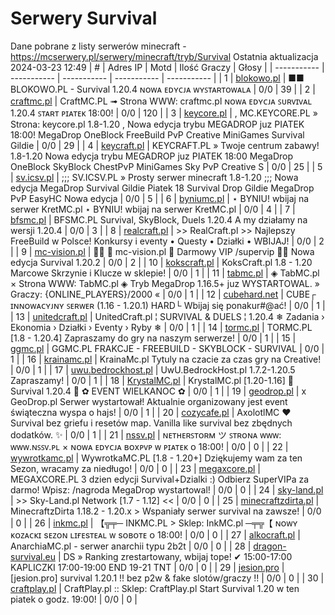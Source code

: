 
# Serwery Survival
Dane pobrane z listy serwerów minecraft - https://mcserwery.pl/serwery/minecraft/tryb/Survival
Ostatnia aktualizacja 2024-03-23 12:49
| # | Adres IP | Motd | Ilość Graczy | Głosy |
| ----------- | ----------- | ----------- | ----------- | ----------- |
| 1 | 	[blokowo.pl](https://mcserwery.pl/serwery/minecraft/98/) | ■■ BLOKOWO.PL - Survival 1.20.4 ɴᴏᴡᴀ ᴇᴅʏᴄᴊᴀ ᴡʏꜱᴛᴀʀᴛᴏᴡᴀʟᴀ | 0/0 | 39 |
| 2 | 	[craftmc.pl](https://mcserwery.pl/serwery/minecraft/87/) | CraftMC.PL ➟ Strona WWW: craftmc.pl ɴᴏᴡᴀ ᴇᴅʏᴄᴊᴀ ꜱᴜʀᴠɪᴠᴀʟ 1.20.4 ꜱᴛᴀʀᴛ ᴘɪᴀᴛᴇᴋ 18:00! | 0/0 | 120 |
| 3 | 	[keycore.pl](https://mcserwery.pl/serwery/minecraft/252/) | , MC.KEYCORE.PL » Strona: keycore.pl 1.8-1.20 , Nowa edycja trybu MEGADROP juz PIATEK 18:00! MegaDrop OneBlock FreeBuild PvP Creative MiniGames Survival Gildie  | 0/0 | 29 |
| 4 | 	[keycraft.pl](https://mcserwery.pl/serwery/minecraft/255/) | KEYCRAFT.PL » Twoje centrum zabawy! 1.8-1.20 Nowa edycja trybu MEGADROP juz PIATEK 18:00 MegaDrop  OneBlock  SkyBlock  ChestPvP  MiniGames  Sky PvP  Creative  S | 0/0 | 25 |
| 5 | 	[sv.icsv.pl](https://mcserwery.pl/serwery/minecraft/261/) | ;;; SV.ICSV.PL » Prosty serwer minecraft 1.8-1.20 ;;; Nowa edycja MegaDrop Survival Gildie Piatek 18  Survival  Drop  Gildie  MegaDrop  PvP  EasyHC  Nowa edycja | 0/0 | 5 |
| 6 | 	[byniumc.pl](https://mcserwery.pl/serwery/minecraft/157/) | ⋆ BYNIU! wbijaj na serwer KretMC.pl ⋆ BYNIU! wbijaj na serwer KretMC.pl | 0/0 | 4 |
| 7 | 	[bfsmc.pl](https://mcserwery.pl/serwery/minecraft/2/) | BFSMC.PL  Survival, SkyBlock, Duels  1.20.4 A my działamy na wersji 1.20.4 | 0/0 | 3 |
| 8 | 	[realcraft.pl](https://mcserwery.pl/serwery/minecraft/63/) | >> RealCraft.pl >> Najlepszy FreeBuild w Polsce! Konkursy i eventy • Questy • Działki • WBIJAJ! | 0/0 | 2 |
| 9 | 	[mc-vision.pl](https://mcserwery.pl/serwery/minecraft/211/) |   mc-vision.pl  Darmowy VIP /supervip   Nowa edycja Survival 1.20.2  | 0/0 | 2 |
| 10 | 	[kokscraft.pl](https://mcserwery.pl/serwery/minecraft/1/) | KoksCraft.pl 1.8 - 1.20 Marcowe Skrzynie i Klucze w sklepie! | 0/0 | 1 |
| 11 | 	[tabmc.pl](https://mcserwery.pl/serwery/minecraft/3/) | ◈ TabMC.pl × Strona WWW: TabMC.pl  ◈ Tryb MegaDrop 1.16.5+ juz WYSTARTOWAL. » Graczy: {ONLINE_PLAYERS}/2000 « | 0/0 | 1 |
| 12 | 	[cubehard.net](https://mcserwery.pl/serwery/minecraft/10/) | CUBE┌ ɪɴɴᴏᴡᴀᴄʏᴊɴʏ ꜱᴇʀᴡᴇʀ (1.16 - 1.20.1) HARD└ Wbijaj się ponakur#@ać! | 0/0 | 1 |
| 13 | 	[unitedcraft.pl](https://mcserwery.pl/serwery/minecraft/11/) | UnitedCraft.pl ¦ SURVIVAL & DUELS ¦ 1.20.4 ❄ Zadania › Ekonomia › Działki › Eventy › Ryby ❄ | 0/0 | 1 |
| 14 | 	[tormc.pl](https://mcserwery.pl/serwery/minecraft/35/) | TORMC.PL [1.8 - 1.20.4] Zapraszamy do gry na naszym serwerze! | 0/0 | 1 |
| 15 | 	[ggmc.pl](https://mcserwery.pl/serwery/minecraft/38/) | GGMC.PL  FRAKCJE - FREEBUILD - SKYBLOCK - SURVIVAL | 0/0 | 1 |
| 16 | 	[krainamc.pl](https://mcserwery.pl/serwery/minecraft/39/) | KrainaMc.pl  Tytuly na czacie za czas gry na Creative! | 0/0 | 1 |
| 17 | 	[uwu.bedrockhost.pl](https://mcserwery.pl/serwery/minecraft/101/) | UwU.BedrockHost.pl  1.7.2-1.20.5 Zapraszamy! | 0/0 | 1 |
| 18 | 	[KrystalMC.pl](https://mcserwery.pl/serwery/minecraft/202/) | KrystalMC.pl [1.20-1.16]  ⛏ Survival 1.20.4 ⛏  ✿ EVENT WIELKANOC ✿ | 0/0 | 1 |
| 19 | 	[geodrop.pl](https://mcserwery.pl/serwery/minecraft/217/) | x GeoDrop.pl Serwer wystartował! Aktualnie organizowany jest event świąteczna wyspa o hajs! | 0/0 | 1 |
| 20 | 	[cozycafe.pl](https://mcserwery.pl/serwery/minecraft/250/) | AxolotlMC ❤ Survival bez griefu i resetów map. Vanilla like survival bez zbędnych dodatków. ✨ | 0/0 | 1 |
| 21 | 	[nssv.pl](https://mcserwery.pl/serwery/minecraft/4/) | ɴᴇᴛʜᴇʀꜱᴛᴏʀᴍ ツ ꜱᴛʀᴏɴᴀ ᴡᴡᴡ: ᴡᴡᴡ.ɴꜱꜱᴠ.ᴘʟ × ɴᴏᴡᴀ ᴇᴅʏᴄᴊᴀ ʙᴏxᴘᴠᴘ ᴡ ᴘɪᴀᴛᴇᴋ ᴏ 18:00! | 0/0 | 0 |
| 22 | 	[wywrotkamc.pl](https://mcserwery.pl/serwery/minecraft/6/) | WywrotkaMC.PL [1.8 - 1.20+] Dziękujemy wam za ten Sezon, wracamy za niedługo! | 0/0 | 0 |
| 23 | 	[megaxcore.pl](https://mcserwery.pl/serwery/minecraft/7/) | MEGAXCORE.PL 3 dzien edycji Survival+Dzialki :) Odbierz SuperVIPa za darmo! Wpisz: /nagroda  MegaDrop wystartowal! | 0/0 | 0 |
| 24 | 	[sky-land.pl](https://mcserwery.pl/serwery/minecraft/8/) | >> Sky-Land.pl Network [1.7 - 1.12] << | 0/0 | 0 |
| 25 | 	[minecraftzdirta.pl](https://mcserwery.pl/serwery/minecraft/12/) | MinecraftzDirta  1.18.2 - 1.20.x  > Wspaniały serwer survival na zawsze! | 0/0 | 0 |
| 26 | 	[inkmc.pl](https://mcserwery.pl/serwery/minecraft/15/) | 【╦╤─ INKMC.PL > Sklep: InkMC.pl  ─╤╦【 ɴᴏᴡʏ ᴋᴏᴢᴀᴄᴋɪ sᴇᴢᴏɴ ʟɪғᴇsᴛᴇᴀʟ ᴡ sᴏʙᴏᴛᴇ ᴏ 18:00! | 0/0 | 0 |
| 27 | 	[alkocraft.pl](https://mcserwery.pl/serwery/minecraft/17/) | AnarchiaMC.pl - serwer anarchii typu 2b2t | 0/0 | 0 |
| 28 | 	[dragon-survival.eu](https://mcserwery.pl/serwery/minecraft/19/) |  DS » Ranking zrestartowany, wbijaj tope! ✔ 15:00-17:00 KAPLICZKI 17:00-19:00 END 19-21 TNT | 0/0 | 0 |
| 29 | 	[jesion.pro](https://mcserwery.pl/serwery/minecraft/20/) | [jesion.pro] survival 1.20.1 !! bez p2w & fake slotów/graczy !! | 0/0 | 0 |
| 30 | 	[craftplay.pl](https://mcserwery.pl/serwery/minecraft/25/) | CraftPlay.pl :: Sklep: CraftPlay.pl Start Survival 1.20 w ten piatek o godz. 19:00! | 0/0 | 0 |
